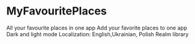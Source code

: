 # MyFavouritePlaces
All your favourite places in one app
Add your favorite places to one app
Dark and light mode
Localization: English,Ukrainian, Polish
Realm library
